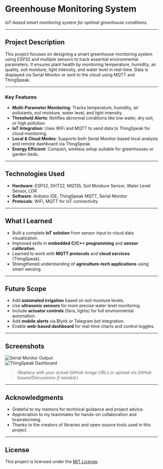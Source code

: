 # **Greenhouse Monitoring System**  
*IoT-based smart monitoring system for optimal greenhouse conditions.*  

---

## **Project Description**  
This project focuses on designing a smart greenhouse monitoring system using ESP32 and multiple sensors to track essential environmental parameters. It ensures plant health by monitoring temperature, humidity, air quality, soil moisture, light intensity, and water level in real-time. Data is displayed via Serial Monitor or sent to the cloud using MQTT and ThingSpeak.

---

### **Key Features**  
- **Multi-Parameter Monitoring**: Tracks temperature, humidity, air pollutants, soil moisture, water level, and light intensity.  
- **Threshold Alerts**: Notifies abnormal conditions like low water, dry soil, or high pollution.  
- **IoT Integration**: Uses WiFi and MQTT to send data to ThingSpeak for cloud monitoring.  
- **Local & Cloud Modes**: Supports both Serial Monitor-based local analysis and remote dashboard via ThingSpeak.  
- **Energy Efficient**: Compact, wireless setup suitable for greenhouses or garden beds.

---

## **Technologies Used**  
- **Hardware**: ESP32, DHT22, MQ135, Soil Moisture Sensor, Water Level Sensor, LDR  
- **Software**: Arduino IDE, ThingSpeak MQTT, Serial Monitor  
- **Protocols**: WiFi, MQTT for IoT connectivity  

---

## **What I Learned**  
- Built a complete **IoT solution** from sensor input to cloud data visualization.  
- Improved skills in **embedded C/C++ programming** and **sensor calibration**.  
- Learned to work with **MQTT protocols** and **cloud services** (ThingSpeak).  
- Strengthened understanding of **agriculture-tech applications** using smart sensing.

---

## **Future Scope**  
- Add **automated irrigation** based on soil moisture levels.  
- Use **ultrasonic sensors** for more precise water level monitoring.  
- Include **actuator controls** (fans, lights) for full environmental automation.  
- Add **mobile alerts** via Blynk or Telegram bot integration.  
- Enable **web-based dashboard** for real-time charts and control toggles.

---

## **Screenshots**

![Serial Monitor Output](https://github.com/your-username/greenhouse-monitoring-system/assets/serial_monitor_example.png)  
![ThingSpeak Dashboard](https://github.com/your-username/greenhouse-monitoring-system/assets/thingspeak_dashboard.png)  

> *(Replace with your actual GitHub image URLs or upload via GitHub Issues/Discussions if needed.)*

---

## **Acknowledgments**  
- Grateful to my mentors for technical guidance and project advice.  
- Appreciation to my teammates for hands-on collaboration and brainstorming.  
- Thanks to the creators of libraries and open-source tools used in this project.

---

## **License**  
This project is licensed under the [MIT License](LICENSE).
